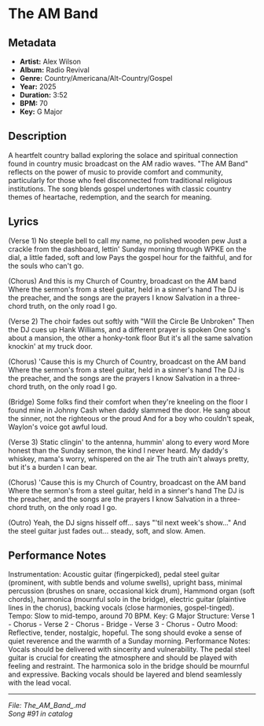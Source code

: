 # The AM Band 

## Metadata
- **Artist:** Alex Wilson
- **Album:** Radio Revival
- **Genre:** Country/Americana/Alt-Country/Gospel
- **Year:** 2025
- **Duration:** 3:52
- **BPM:** 70
- **Key:** G Major

## Description
A heartfelt country ballad exploring the solace and spiritual connection found in country music broadcast on the AM radio waves. "The AM Band" reflects on the power of music to provide comfort and community, particularly for those who feel disconnected from traditional religious institutions. The song blends gospel undertones with classic country themes of heartache, redemption, and the search for meaning.

## Lyrics

(Verse 1)
No steeple bell to call my name, no polished wooden pew
Just a crackle from the dashboard, lettin' Sunday morning through
WPKE on the dial, a little faded, soft and low
Pays the gospel hour for the faithful, and for the souls who can't go.

(Chorus)
And this is my Church of Country, broadcast on the AM band
Where the sermon's from a steel guitar, held in a sinner's hand
The DJ is the preacher, and the songs are the prayers I know
Salvation in a three-chord truth, on the only road I go.

(Verse 2)
The choir fades out softly with "Will the Circle Be Unbroken" 
Then the DJ cues up Hank Williams, and a different prayer is spoken
One song's about a mansion, the other a honky-tonk floor
But it's all the same salvation knockin' at my truck door.

(Chorus)
'Cause this is my Church of Country, broadcast on the AM band
Where the sermon's from a steel guitar, held in a sinner's hand
The DJ is the preacher, and the songs are the prayers I know
Salvation in a three-chord truth, on the only road I go.

(Bridge)
Some folks find their comfort when they're kneeling on the floor
I found mine in Johnny Cash when daddy slammed the door.
He sang about the sinner, not the righteous or the proud
And for a boy who couldn't speak, Waylon's voice got awful loud.

(Verse 3)
Static clingin' to the antenna, hummin' along to every word
More honest than the Sunday sermon, the kind I never heard.
My daddy's whiskey, mama's worry, whispered on the air
The truth ain't always pretty, but it's a burden I can bear.

(Chorus)
'Cause this is my Church of Country, broadcast on the AM band
Where the sermon's from a steel guitar, held in a sinner's hand
The DJ is the preacher, and the songs are the prayers I know
Salvation in a three-chord truth, on the only road I go.

(Outro)
Yeah, the DJ signs hisself off... says "'til next week's show..."
And the steel guitar just fades out... steady, soft, and slow.
Amen.

## Performance Notes

Instrumentation: Acoustic guitar (fingerpicked), pedal steel guitar (prominent, with subtle bends and volume swells), upright bass, minimal percussion (brushes on snare, occasional kick drum), Hammond organ (soft chords), harmonica (mournful solo in the bridge), electric guitar (plaintive lines in the chorus), backing vocals (close harmonies, gospel-tinged).
Tempo: Slow to mid-tempo, around 70 BPM.
Key: G Major
Structure: Verse 1 - Chorus - Verse 2 - Chorus - Bridge - Verse 3 - Chorus - Outro
Mood: Reflective, tender, nostalgic, hopeful. The song should evoke a sense of quiet reverence and the warmth of a Sunday morning.
Performance Notes: Vocals should be delivered with sincerity and vulnerability. The pedal steel guitar is crucial for creating the atmosphere and should be played with feeling and restraint. The harmonica solo in the bridge should be mournful and expressive. Backing vocals should be layered and blend seamlessly with the lead vocal.

---
*File: The_AM_Band_.md*  
*Song #91 in catalog*
